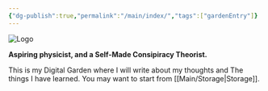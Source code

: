 ```yaml
---
{"dg-publish":true,"permalink":"/main/index/","tags":["gardenEntry"]}
---
```


![Logo](notes/assets/logo.png)

**Aspiring physicist, and a Self-Made Consipiracy Theorist.**

This is my Digital Garden where I will write about my thoughts and The things I  have learned. You may want to start from [[Main/Storage\|Storage]].
